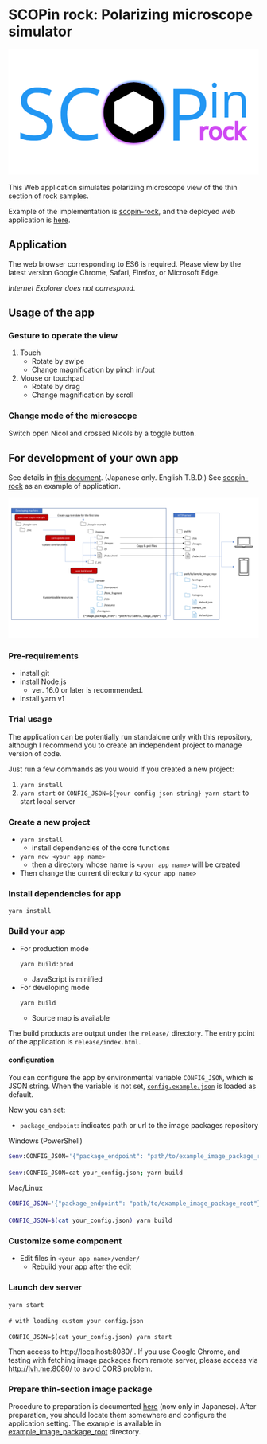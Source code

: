 # SCOPin rock: Polarizing microscope simulator

![SCOPin rock logo](./src/images/official_logo.png)

This Web application simulates polarizing microscope view of the thin section of rock samples.

Example of the implementation is [scopin-rock](https://github.com/Fumipo-Theta/scopin-rock),
and the deployed web application is [here](https://microscope.fumipo-theta.com).

## Application

The web browser corresponding to ES6 is required. Please view by the latest version Google Chrome, Safari, Firefox, or Microsoft Edge.

*Internet Explorer does not correspond*.

## Usage of the app

### Gesture to operate the view

1. Touch
    * Rotate by swipe
    * Change magnification by pinch in/out
2. Mouse or touchpad
    * Rotate by drag
    * Change magnification by scroll

### Change mode of the microscope

Switch open Nicol and crossed Nicols by a toggle button.

## For development of your own app

See details in [this document](/docs/how_to_release_your_app.md). (Japanese only. English T.B.D.)
See [scopin-rock](https://github.com/Fumipo-Theta/scopin-rock) as an example of application.

![](/docs/images/direcotry_structures.png)

### Pre-requirements

* install git
* install Node.js
  * ver. 16.0 or later is recommended.
* install yarn v1

### Trial usage

The application can be potentially run standalone only with this repository, although I recommend you to create an independent project to manage version of code.

Just run a few commands as you would if you created a new project:

1. `yarn install`
2. `yarn start` or `CONFIG_JSON=${your config json string} yarn start` to start local server

### Create a new project

- `yarn install`
  - install dependencies of the core functions
- `yarn new <your app name>`
  - then a directory whose name is `<your app name>` will be created
- Then change the current directory to `<your app name>`

### Install dependencies for app

```console
yarn install
```

### Build your app

- For production mode
  ```console
  yarn build:prod
  ```
  - JavaScript is minified
- For developing mode
  ```console
  yarn build
  ```
  - Source map is available

The build products are output under the `release/` directory.
The entry point of the application is `release/index.html`.

#### configuration

You can configure the app by environmental variable `CONFIG_JSON`, which is JSON string.
When the variable is not set, [`config.example.json`](./config.example.json) is loaded as default.

Now you can set:

- `package_endpoint`: indicates path or url to the image packages repository

Windows (PowerShell)

```sh
$env:CONFIG_JSON='{"package_endpoint": "path/to/example_image_package_root"}'; yarn build

$env:CONFIG_JSON=cat your_config.json; yarn build
```

Mac/Linux

```sh
CONFIG_JSON='{"package_endpoint": "path/to/example_image_package_root"}' yarn build

CONFIG_JSON=$(cat your_config.json) yarn build
```

### Customize some component

- Edit files in `<your app name>/vender/`
  - Rebuild your app after the edit

### Launch dev server

```console
yarn start

# with loading custom your config.json

CONFIG_JSON=$(cat your_config.json) yarn start
```

Then access to http://localhost:8080/ .
If you use Google Chrome, and testing with fetching image packages from remote server, please access via http://lvh.me:8080/ to avoid CORS problem.

### Prepare thin-section image package

Procedure to preparation is documented [here](/docs/how_to_prepare_sample_images.md) (now only in Japanese).
After preparation, you should locate them somewhere and configure the application setting.
The example is available in [example_image_package_root](./example_image_package_root) directory.
